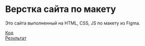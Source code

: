 # Верстка сайта по макету
Это сайта выполненный на HTML, CSS, JS по макету из Figma. 
<p>
  <a href="https://github.com/1sosed9/site_1_portfolio">Код</a><br>
  <a href="https://1sosed9.github.io/site_1_portfolio/">Результат</a>
</p>
